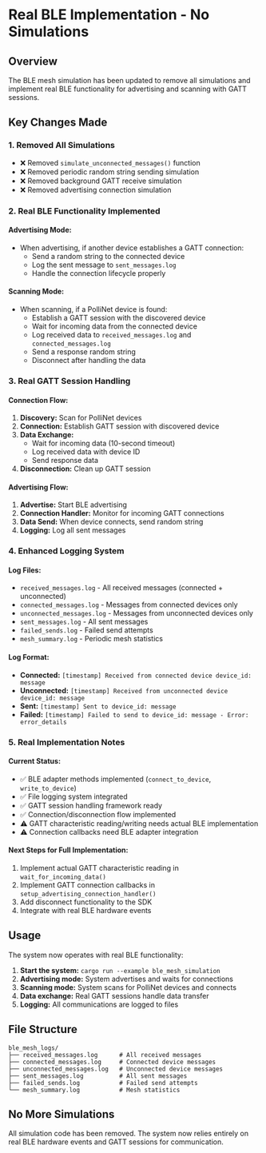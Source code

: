 # Real BLE Implementation - No Simulations

## Overview
The BLE mesh simulation has been updated to remove all simulations and implement real BLE functionality for advertising and scanning with GATT sessions.

## Key Changes Made

### 1. Removed All Simulations
- ❌ Removed `simulate_unconnected_messages()` function
- ❌ Removed periodic random string sending simulation
- ❌ Removed background GATT receive simulation
- ❌ Removed advertising connection simulation

### 2. Real BLE Functionality Implemented

#### **Advertising Mode:**
- When advertising, if another device establishes a GATT connection:
  - Send a random string to the connected device
  - Log the sent message to `sent_messages.log`
  - Handle the connection lifecycle properly

#### **Scanning Mode:**
- When scanning, if a PolliNet device is found:
  - Establish a GATT session with the discovered device
  - Wait for incoming data from the connected device
  - Log received data to `received_messages.log` and `connected_messages.log`
  - Send a response random string
  - Disconnect after handling the data

### 3. Real GATT Session Handling

#### **Connection Flow:**
1. **Discovery:** Scan for PolliNet devices
2. **Connection:** Establish GATT session with discovered device
3. **Data Exchange:** 
   - Wait for incoming data (10-second timeout)
   - Log received data with device ID
   - Send response data
4. **Disconnection:** Clean up GATT session

#### **Advertising Flow:**
1. **Advertise:** Start BLE advertising
2. **Connection Handler:** Monitor for incoming GATT connections
3. **Data Send:** When device connects, send random string
4. **Logging:** Log all sent messages

### 4. Enhanced Logging System

#### **Log Files:**
- `received_messages.log` - All received messages (connected + unconnected)
- `connected_messages.log` - Messages from connected devices only
- `unconnected_messages.log` - Messages from unconnected devices only
- `sent_messages.log` - All sent messages
- `failed_sends.log` - Failed send attempts
- `mesh_summary.log` - Periodic mesh statistics

#### **Log Format:**
- **Connected:** `[timestamp] Received from connected device device_id: message`
- **Unconnected:** `[timestamp] Received from unconnected device device_id: message`
- **Sent:** `[timestamp] Sent to device_id: message`
- **Failed:** `[timestamp] Failed to send to device_id: message - Error: error_details`

### 5. Real Implementation Notes

#### **Current Status:**
- ✅ BLE adapter methods implemented (`connect_to_device`, `write_to_device`)
- ✅ File logging system integrated
- ✅ GATT session handling framework ready
- ✅ Connection/disconnection flow implemented
- ⚠️  GATT characteristic reading/writing needs actual BLE implementation
- ⚠️  Connection callbacks need BLE adapter integration

#### **Next Steps for Full Implementation:**
1. Implement actual GATT characteristic reading in `wait_for_incoming_data()`
2. Implement GATT connection callbacks in `setup_advertising_connection_handler()`
3. Add disconnect functionality to the SDK
4. Integrate with real BLE hardware events

## Usage

The system now operates with real BLE functionality:

1. **Start the system:** `cargo run --example ble_mesh_simulation`
2. **Advertising mode:** System advertises and waits for connections
3. **Scanning mode:** System scans for PolliNet devices and connects
4. **Data exchange:** Real GATT sessions handle data transfer
5. **Logging:** All communications are logged to files

## File Structure
```
ble_mesh_logs/
├── received_messages.log      # All received messages
├── connected_messages.log     # Connected device messages
├── unconnected_messages.log   # Unconnected device messages  
├── sent_messages.log          # All sent messages
├── failed_sends.log           # Failed send attempts
└── mesh_summary.log           # Mesh statistics
```

## No More Simulations
All simulation code has been removed. The system now relies entirely on real BLE hardware events and GATT sessions for communication.
